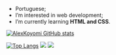 - Portuguese;
- I’m interested in web development;
- I’m currently learning <strong>HTML and CSS</strong>.

[![AlexKoyomi GitHub stats](https://github-readme-stats.vercel.app/api?username=alexkoyomi)](https://github.com/alexkoyomi/github-readme-stats)

[![Top Langs](https://github-readme-stats.vercel.app/api/top-langs/?username=alexkoyomi)](https://github.com/alexkoyomi/github-readme-stats)
<img src="https://cdn.pixabay.com/photo/2017/08/05/11/16/logo-2582748_1280.png">
<img src="https://cdn.pixabay.com/photo/2017/08/05/11/16/logo-2582747_1280.png">

<!---
AlexKoyomi/AlexKoyomi is a ✨ special ✨ repository because its `README.md` (this file) appears on your GitHub profile.
You can click the Preview link to take a look at your changes.
--->
